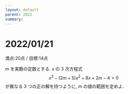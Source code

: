 ```yaml
---
layout: default
parent: 2022
summary: 
---
```


# 2022/01/21

満点:20点 / 目標:14点

$m$ を実数の定数とする. $x$ の $3$ 次方程式 $$ x^3-(2m+5)x^2+8x+2m-4=0 $$ が異なる $3$ つの正の解を持つように, $m$ の値の範囲を定めよ.